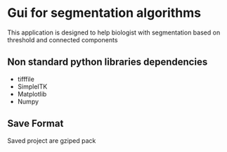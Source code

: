 # Gui for segmentation algorithms

This application is designed to help biologist with segmentation 
based on threshold and connected components 


## Non standard python libraries dependencies
* tifffile
* SimpleITK
* Matplotlib
* Numpy

## Save Format
Saved project are gziped pack  

